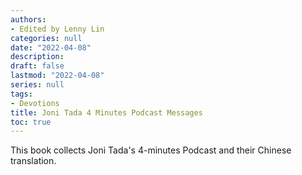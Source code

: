 ```yaml
---
authors:
- Edited by Lenny Lin
categories: null
date: "2022-04-08"
description: 
draft: false
lastmod: "2022-04-08"
series: null
tags:
- Devotions
title: Joni Tada 4 Minutes Podcast Messages
toc: true
---
```



This book collects Joni Tada's 4-minutes Podcast and their Chinese translation.


